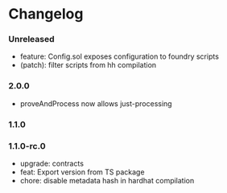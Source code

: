 # Changelog

### Unreleased

- feature: Config.sol exposes configuration to foundry scripts
- (patch): filter scripts from hh compilation

### 2.0.0

- proveAndProcess now allows just-processing

### 1.1.0

### 1.1.0-rc.0

- upgrade: contracts
- feat: Export version from TS package
- chore: disable metadata hash in hardhat compilation
